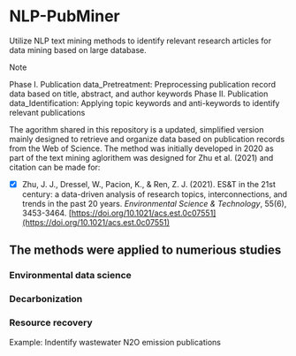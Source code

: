 # NLP-PubMiner
Utilize NLP text mining methods to identify relevant research articles for data mining based on large database.
> [!NOTE]
> Phase I. Publication data_Pretreatment: Preprocessing publication record data based on title, abstract, and author keywords
> Phase II. Publication data_Identification: Applying topic keywords and anti-keywords to identify relevant publications

The agorithm shared in this repository is a updated, simplified version mainly designed to retrieve and organize data based on publication records from the Web of Science. The method was initially developed in 2020 as part of the text mining aglorithem was designed for Zhu et al. (2021) and citation can be made for:
- [x] Zhu, J. J., Dressel, W., Pacion, K., & Ren, Z. J. (2021). ES&T in the 21st century: a data-driven analysis of research topics, interconnections, and trends in the past 20 years. *Environmental Science & Technology*, 55(6), 3453-3464. [https://doi.org/10.1021/acs.est.0c07551](https://doi.org/10.1021/acs.est.0c07551)

## The methods were applied to numerious studies
### Environmental data science

### Decarbonization

### Resource recovery


Example: Indentify wastewater N2O emission publications




